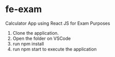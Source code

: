 # fe-exam
Calculator App using React JS for Exam Purposes


1. Clone the application.
2. Open the folder on VSCode
3. run npm install
4. run npm start to execute the application
